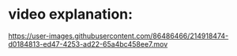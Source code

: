 # video explanation:

https://user-images.githubusercontent.com/86486466/214918474-d0184813-ed47-4253-ad22-65a4bc458ee7.mov


